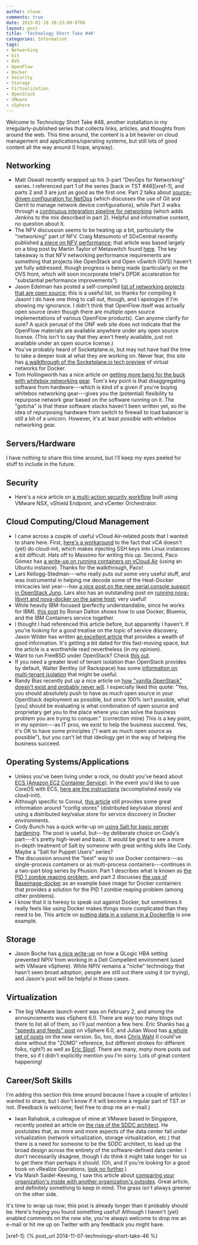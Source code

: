 ```yaml
---
author: slowe
comments: true
date: 2015-02-10 10:33:00-0700
layout: post
title: 'Technology Short Take #48'
categories: Information
tags:
- Networking
- Git
- OVS
- OpenFlow
- Docker
- Security
- Storage
- Virtualization
- OpenStack
- VMware
- vSphere
---
```


Welcome to Technology Short Take #48, another installation in my irregularly-published series that collects links, articles, and thoughts from around the web. This time around, the content is a bit heavier on cloud management and applications/operating systems, but still lots of good content all the way around (I hope, anyway).

## Networking

* Matt Oswalt recently wrapped up his 3-part "DevOps for Networking" series. I referenced part 1 of the series [back in TST #46][xref-1], and parts 2 and 3 are just as good as the first one. Part 2 talks about [source-driven configuration for NetOps][link-7] (which discusses the use of Git and Gerrit to manage network device configurations), while Part 3 walks through a [continuous integration pipeline for networking][link-8] (which adds Jenkins to the mix described in part 2). Helpful and informative content, no question about it.
* The NFV discussion seems to be heating up a bit, particularly the "networking" part of NFV. Craig Matsumoto of SDxCentral recently published [a piece on NFV performance][link-9]; that article was based largely on a blog post by Martin Taylor of Metaswitch found [here][link-10]. The key takeaway is that NFV networking performance requirements are something that projects like OpenStack and Open vSwitch (OVS) haven't yet fully addressed, though progress is being made (particularly on the OVS front, which will soon incorporate Intel's DPDK acceleration for "substantial performance improvements").
* Jason Edelman has posted a self-compiled [list of networking projects that are open source][link-19]; this is a useful list, so thanks for compiling it Jason! I do have one thing to call out, though, and I apologize if I'm showing my ignorance. I didn't think that OpenFlow itself was actually open source (even though there are multiple open source implementations of various OpenFlow products). Can anyone clarify for sure? A quick perusal of the ONF web site does not indicate that the OpenFlow materials are available anywhere under any open source license. (This isn't to say that they aren't freely available, just not available under an open source license.)
* You've probably heard of Socketplane.io, but may not have had the time to take a deeper look at what they are working on. Never fear, this site has [a walkthrough of the Socketplane.io tech preview][link-20] of virtual networks for Docker.
* Tom Hollingworth has a nice article on [getting more bang for the buck with whitebox networking gear][link-22]. Tom's key point is that disaggregating software from hardware---which is kind of a given if you're buying whitebox networking gear---gives you the (potential) flexibility to repurpose network gear based on the software running on it. The "gotcha" is that these software stacks haven't been written yet, so the idea of repurposing hardware from switch to firewall to load balancer is still a bit of a unicorn. However, it's at least _possible_ with whitebox networking gear.

## Servers/Hardware

I have nothing to share this time around, but I'll keep my eyes peeled for stuff to include in the future.

## Security

* Here's a nice article on [a multi-action security workflow][link-23] built using VMware NSX, vShield Endpoint, and vCenter Orchestrator.

## Cloud Computing/Cloud Management

* I came across a couple of useful vCloud Air-related posts that I wanted to share here. First, [here's a workaround][link-3] to the fact that vCA doesn't (yet) do cloud-init, which makes injecting SSH keys into Linux instances a bit difficult. Hats off to Massimo for writing this up. Second, Paco Gómez has [a write-up on running containers on vCloud Air][link-4] (using an Ubuntu instance). Thanks for the walkthrough, Paco!
* Lars Kellogg-Stedman---who really puts out some very useful stuff, and was instrumental in helping me decode some of the Heat-Docker intricacies last year---has [a nice post on the new serial console support in OpenStack Juno][link-6]. Lars also has an outstanding post on [running nova-libvirt and nova-docker on the same host][link-16]; very useful!
* While heavily IBM-focused (perfectly understandable, since he works for IBM), [this post][link-11] by Ronan Dalton shows how to use Docker, Bluemix, and the IBM Containers service together.
* I thought I had referenced this article before, but apparently I haven't. If you're looking for a good treatise on the topic of service discovery, Jason Wilder has written [an excellent article][link-13] that provides a wealth of good information. It's getting a bit dated for this fast-moving space, but the article is a worthwhile read nevertheless (in my opinion).
* Want to run FreeBSD under OpenStack? Check [this out][link-17].
* If you need a greater level of tenant isolation than OpenStack provides by default, Walter Bentley (of Rackspace) has some [information on multi-tenant isolation][link-18] that might be useful.
* Randy Bias recently put up a nice article on [how "vanilla OpenStack" doesn't exist and probably never will][link-27]. I especially liked this quote: "Yes, you should absolutely push to have as much open source in your OpenStack deployment as possible, but since 100% isn’t possible, what [you] should be evaluating is what combination of open source and proprietary get you to the place where you can solve the business problem you are trying to conquer." (correction mine) This is a key point, in my opinion---as IT pros, we exist to help the business succeed. Yes, it's OK to have some principles ("I want as much open source as possible"), but you can't let that ideology get in the way of helping the business succeed.

## Operating Systems/Applications

* Unless you've been living under a rock, no doubt you've heard about [ECS (Amazon EC2 Container Service)][link-2]. In the event you'd like to use CoreOS with ECS, [here are the instructions][link-1] (accomplished easily via cloud-init).
* Although specific to Consul, [this article][link-5] still provides some great information around "config stores" (distributed key/value stores) and using a distributed key/value store for service discovery in Docker environments.
* Cody Bunch has a quick write-up on [using Salt for basic server hardening][link-12]. The post is useful, but---by deliberate choice on Cody's part---it's pretty high-level and basic. It would be great to see a more in-depth treatment of Salt by someone with great writing skills like Cody. Maybe a "Salt for Puppet Users" series?
* The discussion around the "best" way to use Docker containers---as single-process containers or as multi-process containers---continues in a two-part blog series by Phusion. Part 1 describes what is known as [the PID 1 zombie reaping problem][link-14], and part 2 discusses [the use of Baseimage-docker][link-15] as an example base image for Docker containers that provides a solution for the PID 1 zombie reaping problem (among other problems).
* I know that it is heresy to speak out against Docker, but sometimes it really feels like using Docker makes things more complicated than they need to be. This article on [putting data in a volume in a Dockerfile][link-21] is one example.

## Storage

* Jason Boche has [a nice write-up][link-32] on how a QLogic HBA setting prevented NPIV from working in a Dell Compellent environment (used with VMware vSphere). While NPIV remains a "niche" technology that hasn't seen broad adoption, people are still out there using it (or trying), and Jason's post will be helpful in those cases.

## Virtualization

* The big VMware launch event was on February 2, and among the announcements was vSphere 6.0. There are _way_ too many blogs out there to list all of them, so I'll just mention a few here. Eric Shanks has [a "speeds and feeds" post][link-28] on vSphere 6.0, and Julian Wood has [a whole set of posts][link-29] on the new version. So, too, does [Chris Wahl][link-30] (I could've done without the "ZOMG" reference, but different strokes for different folks, right?) as well as [Eric Sloof][link-31]. There are many, _many_ more posts out there, so if I didn't explicitly mention you I'm sorry. Lots of great content happening!

## Career/Soft Skills

I'm adding this section this time around because I have a couple of articles I wanted to share, but I don't know if it will become a regular part of TST or not. (Feedback is welcome; feel free to drop me an e-mail.)

* Iwan Rahabok, a colleague of mine at VMware based in Singapore, recently posted an article on [the rise of the SDDC architect][link-24]. He postulates that, as more and more aspects of the data center fall under virtualization (network virtualization, storage virtualization, etc.) that there is a need for someone to be the SDDC architect, to lead up the broad design across the entirety of the software-defined data center. I don't necessarily disagree, though I do think it might take longer for us to get there than perhaps it should. (Oh, and if you're looking for a good book on vRealize Operations, [look no further][link-25].)
* Via Maish Saidel-Keesing, I saw this article about [comparing your organization's inside with another organization's outsides][link-26]. Great article, and definitely something to keep in mind. The grass isn't always greener on the other side.

It's time to wrap up now; this post is already longer than it probably should be. Here's hoping you found something useful! Although I haven't (yet) enabled comments on the new site, you're always welcome to drop me an e-mail or hit me up on Twitter with any feedback you might have.


[link-1]: https://coreos.com/docs/running-coreos/cloud-providers/ecs/
[link-2]: http://aws.amazon.com/ecs/
[link-3]: http://blogs.vmware.com/vcloud/2014/12/login-vcloud-air-linux-instances-using-ssh-keys.html
[link-4]: http://blog.pacogomez.com/running-containers-on-vcloud-air/
[link-5]: http://progrium.com/blog/2014/08/20/consul-service-discovery-with-docker/
[link-6]: http://blog.oddbit.com/2014/12/22/accessing-the-serial-console-of-your-nova-servers/
[link-7]: http://keepingitclassless.net/2014/11/source-driven-configuration-netops/
[link-8]: http://keepingitclassless.net/2015/01/continuous-integration-pipeline-network/
[link-9]: https://www.sdxcentral.com/articles/news/nfv-performance-bigger-issue/2015/01/
[link-10]: http://info.metaswitch.com/the-switch/tackling-the-nfv-packet-performance-challenge
[link-11]: https://cloudleader.wordpress.com/2015/01/11/docker-bluemix-and-the-ibm-container-service/
[link-12]: http://blog.codybunch.com/posts/2015-01-09-Basic-Server-Hardening-with-Salt/
[link-13]: http://jasonwilder.com/blog/2014/02/04/service-discovery-in-the-cloud/
[link-14]: http://blog.phusion.nl/2015/01/20/docker-and-the-pid-1-zombie-reaping-problem/
[link-15]: http://blog.phusion.nl/2015/01/20/baseimage-docker-fat-containers-treating-containers-vms/
[link-16]: http://blog.oddbit.com/2015/01/17/running-novalibvirt-and-novadocker-on-the-same-host/
[link-17]: http://pellaeon.github.io/bsd-cloudinit/
[link-18]: http://www.hitchnyc.com/openstack-multi-tenant-isolation/
[link-19]: http://www.jedelman.com/home/open-source-networking
[link-20]: http://aucouranton.com/2015/01/16/docker-virtual-networking-with-socketplane-io/
[link-21]: http://jpetazzo.github.io/2015/01/19/dockerfile-and-data-in-volumes/
[link-22]: http://networkingnerd.net/2015/01/27/more-bang-for-your-budget-with-whitebox/
[link-23]: http://www.storagegumbo.com/2014/09/automation-multi-action-security.html
[link-24]: http://virtual-red-dot.info/rise-sddc-architect/
[link-25]: https://www.packtpub.com/virtualization-and-cloud/vmware-vrealize-operations-performance-and-capacity-management
[link-26]: http://watirmelon.com/2015/02/03/never-compare-your-organizations-insides-with-another-organizations-outsides/
[link-27]: http://www.cloudscaling.com/blog/openstack/vanilla-openstack-doesnt-exist-and-never-will/
[link-28]: http://theithollow.com/2015/02/vsphere-6-0-announced/
[link-29]: http://www.wooditwork.com/2015/02/02/whats-new-vsphere-6-0-introduction/
[link-30]: http://wahlnetwork.com/category/deep-dives/vsphere-6-0-zomg/
[link-31]: http://www.ntpro.nl/blog/categories/48-vSphere-6
[link-32]: http://www.boche.net/blog/index.php/2014/12/29/a-common-npiv-problem-with-a-solution/
[xref-1]: {% post_url 2014-11-07-technology-short-take-46 %}